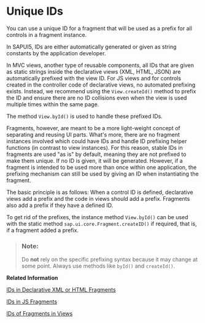 <!-- loio5da591c5a5a54740948acfe56b22fbc3 -->

# Unique IDs

You can use a unique ID for a fragment that will be used as a prefix for all controls in a fragment instance.

In SAPUI5, IDs are either automatically generated or given as string constants by the application developer.

In MVC views, another type of reusable components, all IDs that are given as static strings inside the declarative views \(XML, HTML, JSON\) are automatically prefixed with the view ID. For JS views and for controls created in the controller code of declarative views, no automated prefixing exists. Instead, we recommend using the `View.createId()` method to prefix the ID and ensure there are no ID collisions even when the view is used multiple times within the same page.

The method `View.byId()` is used to handle these prefixed IDs.

Fragments, however, are meant to be a more light-weight concept of separating and reusing UI parts. What's more, there are no fragment instances involved which could have IDs and handle ID prefixing helper functions \(in contrast to view instances\). For this reason, stable IDs in fragments are used "as is" by default, meaning they are not prefixed to make them unique. If no ID is given, it will be generated. However, if a fragment is intended to be used more than once within one application, the prefixing mechanism can still be used by giving an ID when instantiating the fragment.

The basic principle is as follows: When a control ID is defined, declarative views add a prefix and the code in views should add a prefix. Fragments also add a prefix if they have a defined ID.

To get rid of the prefixes, the instance method `View.byId()` can be used with the static method `sap.ui.core.Fragment.createID()` if required, that is, if a fragment added a prefix.

> ### Note:  
> Do **not** rely on the specific prefixing syntax because it may change at some point. Always use methods like `byId()` and `createId()`.

**Related Information**  


[IDs in Declarative XML or HTML Fragments](ids-in-declarative-xml-or-html-fragments-0715706.md "If a fragment with a control ID is instantiated twice without giving an ID, a duplicate ID error occurs.")

[IDs in JS Fragments](ids-in-js-fragments-896fa9a.md "The fragment logic of JS fragments cannot influence the IDs of controls that are created in the createContent() method.")

[IDs of Fragments in Views](ids-of-fragments-in-views-f10bf70.md "For fragments that are used within declarative views, generated IDs are not prefixed.")

